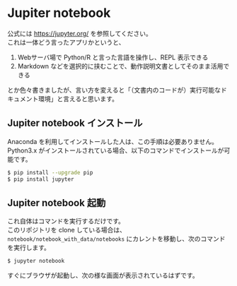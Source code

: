 # Jupiter notebook

公式には https://jupyter.org/ を参照してください。  
これは一体どう言ったアプリかというと、

1. Webサーバ場で Python/R と言った言語を操作し、REPL 表示できる
2. Markdown などを選択的に挟むことで、動作説明文書としてそのまま活用できる

とか色々書きましたが、言い方を変えると「（文書内のコードが）実行可能なドキュメント環境」と言えると思います。

## Jupiter notebook インストール

Anaconda を利用してインストールした人は、この手順は必要ありません。  
Python3.x がインストールされている場合、以下のコマンドでインストールが可能です。

```bash
$ pip install --upgrade pip
$ pip install jupyter
```

## Jupiter notebook 起動

これ自体はコマンドを実行するだけです。  
このリポジトリを clone している場合は、`notebook/notebook_with_data/notebooks` にカレントを移動し、次のコマンドを実行します。

```sh
$ jupyter notebook
```

すぐにブラウザが起動し、次の様な画面が表示されているはずです。